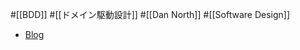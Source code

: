 #[[BDD]] #[[ドメイン駆動設計]] #[[Dan North]] #[[Software Design]]

- [Blog](https://digitalsoul.hatenadiary.org/entry/20091115/1258283543)
